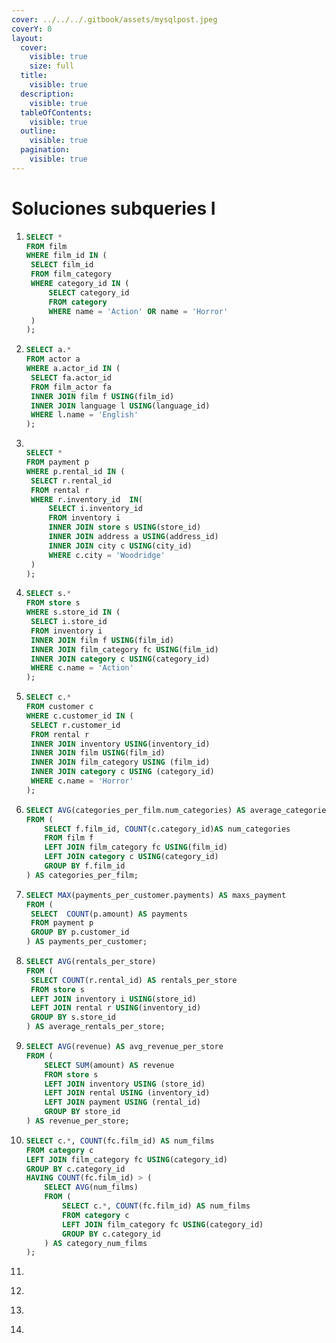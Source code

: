 ```yaml
---
cover: ../../../.gitbook/assets/mysqlpost.jpeg
coverY: 0
layout:
  cover:
    visible: true
    size: full
  title:
    visible: true
  description:
    visible: true
  tableOfContents:
    visible: true
  outline:
    visible: true
  pagination:
    visible: true
---
```


# Soluciones subqueries I

1. ```sql
   SELECT *
   FROM film
   WHERE film_id IN (
   	SELECT film_id
   	FROM film_category
   	WHERE category_id IN (
   		SELECT category_id
   		FROM category
   		WHERE name = 'Action' OR name = 'Horror'
   	)
   );
   ```
2. ```sql
   SELECT a.*
   FROM actor a
   WHERE a.actor_id IN (
   	SELECT fa.actor_id
   	FROM film_actor fa
   	INNER JOIN film f USING(film_id)
   	INNER JOIN language l USING(language_id)
   	WHERE l.name = 'English'
   );
   ```
3. ```sql

   SELECT * 
   FROM payment p 
   WHERE p.rental_id IN (
   	SELECT r.rental_id 
   	FROM rental r 
   	WHERE r.inventory_id  IN(
   		SELECT i.inventory_id 
   		FROM inventory i
   		INNER JOIN store s USING(store_id)
   		INNER JOIN address a USING(address_id)
   		INNER JOIN city c USING(city_id)
   		WHERE c.city = 'Woodridge'
   	)
   ); 
   ```
4. ```sql
   SELECT s.*
   FROM store s
   WHERE s.store_id IN (
   	SELECT i.store_id
   	FROM inventory i
   	INNER JOIN film f USING(film_id)
   	INNER JOIN film_category fc USING(film_id)
   	INNER JOIN category c USING(category_id)
   	WHERE c.name = 'Action'
   );
   ```
5. ```sql
   SELECT c.*
   FROM customer c
   WHERE c.customer_id IN (
   	SELECT r.customer_id
   	FROM rental r
   	INNER JOIN inventory USING(inventory_id)
   	INNER JOIN film USING(film_id)
   	INNER JOIN film_category USING (film_id)
   	INNER JOIN category c USING (category_id)
   	WHERE c.name = 'Horror'
   );
   ```
6. ```sql
   SELECT AVG(categories_per_film.num_categories) AS average_categories_per_film
   FROM (
       SELECT f.film_id, COUNT(c.category_id)AS num_categories
       FROM film f
       LEFT JOIN film_category fc USING(film_id)
       LEFT JOIN category c USING(category_id)
       GROUP BY f.film_id
   ) AS categories_per_film; 
   ```
7. ```sql
   SELECT MAX(payments_per_customer.payments) AS maxs_payment
   FROM (
   	SELECT  COUNT(p.amount) AS payments
   	FROM payment p
   	GROUP BY p.customer_id
   ) AS payments_per_customer; 
   ```
8. ```sql
   SELECT AVG(rentals_per_store)
   FROM (
   	SELECT COUNT(r.rental_id) AS rentals_per_store
   	FROM store s 
   	LEFT JOIN inventory i USING(store_id)
   	LEFT JOIN rental r USING(inventory_id) 
   	GROUP BY s.store_id
   ) AS average_rentals_per_store; 
   ```
9. ```sql
   SELECT AVG(revenue) AS avg_revenue_per_store
   FROM (
       SELECT SUM(amount) AS revenue
       FROM store s
       LEFT JOIN inventory USING (store_id)
       LEFT JOIN rental USING (inventory_id)
       LEFT JOIN payment USING (rental_id)
       GROUP BY store_id
   ) AS revenue_per_store;
   ```
10. ```sql
    SELECT c.*, COUNT(fc.film_id) AS num_films
    FROM category c
    LEFT JOIN film_category fc USING(category_id)
    GROUP BY c.category_id
    HAVING COUNT(fc.film_id) > (
    	SELECT AVG(num_films)
    	FROM (
    		SELECT c.*, COUNT(fc.film_id) AS num_films
    		FROM category c
    		LEFT JOIN film_category fc USING(category_id)
    		GROUP BY c.category_id
    	) AS category_num_films
    );
    ```
11. ```sql
    ```
12. ```sql
    ```
13. ```sql
    ```
14. ```sql
    ```
